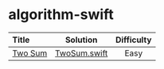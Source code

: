 # algorithm-swift

| Title | Solution | Difficulty |
| :------------ | ------------- | :-------------: |
| [Two Sum](https://leetcode.com/problems/two-sum/) | [TwoSum.swift](https://github.com/DexCodeFactory/algorithm-swift/blob/master/TwoSum.swift) | Easy |
